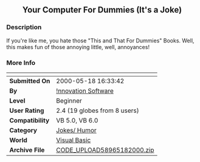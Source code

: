 ﻿<div align="center">

## Your Computer For Dummies \(It's a Joke\)


</div>

### Description

If you're like me, you hate those "This and That For Dummies" Books. Well, this makes fun of those annoying little, well, annoyances!
 
### More Info
 


<span>             |<span>
---                |---
**Submitted On**   |2000-05-18 16:33:42
**By**             |[\!nnovation Software](https://github.com/Planet-Source-Code/PSCIndex/blob/master/ByAuthor/nnovation-software.md)
**Level**          |Beginner
**User Rating**    |2.4 (19 globes from 8 users)
**Compatibility**  |VB 5\.0, VB 6\.0
**Category**       |[Jokes/ Humor](https://github.com/Planet-Source-Code/PSCIndex/blob/master/ByCategory/jokes-humor__1-40.md)
**World**          |[Visual Basic](https://github.com/Planet-Source-Code/PSCIndex/blob/master/ByWorld/visual-basic.md)
**Archive File**   |[CODE\_UPLOAD58965182000\.zip](https://github.com/Planet-Source-Code/nnovation-software-your-computer-for-dummies-it-s-a-joke__1-8185/archive/master.zip)








